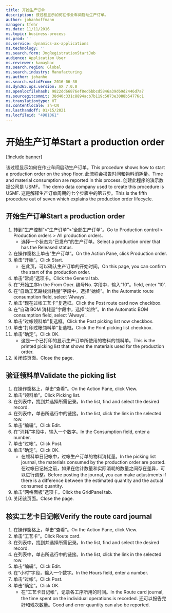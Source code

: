 ```yaml
---
title: 开始生产订单
description: 该过程显示如何在作业车间启动生产订单。
author: johanhoffmann
manager: tfehr
ms.date: 11/11/2016
ms.topic: business-process
ms.prod: ''
ms.service: dynamics-ax-applications
ms.technology: ''
ms.search.form: JmgRegistrationStartJob
audience: Application User
ms.reviewer: kamaybac
ms.search.region: Global
ms.search.industry: Manufacturing
ms.author: johanho
ms.search.validFrom: 2016-06-30
ms.dyn365.ops.version: AX 7.0.0
ms.openlocfilehash: 9822dd66876ef8ed6bbcd5846a39d69d2446d7a7
ms.sourcegitcommit: 38d40c331c8894acb7b119c5073e3088b54776c1
ms.translationtype: HT
ms.contentlocale: zh-CN
ms.lasthandoff: 01/15/2021
ms.locfileid: "4981061"
---
```

# <a name="start-a-production-order"></a><span data-ttu-id="88111-103">开始生产订单</span><span class="sxs-lookup"><span data-stu-id="88111-103">Start a production order</span></span>

[!include [banner](../../includes/banner.md)]

<span data-ttu-id="88111-104">该过程显示如何在作业车间启动生产订单。</span><span class="sxs-lookup"><span data-stu-id="88111-104">This procedure shows how to start a production order on the shop floor.</span></span> <span data-ttu-id="88111-105">此流程会报告时间和物料消耗量。</span><span class="sxs-lookup"><span data-stu-id="88111-105">Time and material consumption are reported in this process.</span></span> <span data-ttu-id="88111-106">创建此程序的演示数据公司是 USMF。</span><span class="sxs-lookup"><span data-stu-id="88111-106">The demo data company used to create this procedure is USMF.</span></span> <span data-ttu-id="88111-107">这是解释生产订单周期的七个步骤中的第五步。</span><span class="sxs-lookup"><span data-stu-id="88111-107">This is the fifth procedure out of seven which explains the production order lifecycle.</span></span>


## <a name="start-a-production-order"></a><span data-ttu-id="88111-108">开始生产订单</span><span class="sxs-lookup"><span data-stu-id="88111-108">Start a production order</span></span>
1. <span data-ttu-id="88111-109">转到“生产控制”>“生产订单”>“全部生产订单”。</span><span class="sxs-lookup"><span data-stu-id="88111-109">Go to Production control > Production orders > All production orders.</span></span>
    * <span data-ttu-id="88111-110">选择一个状态为“已发布”的生产订单。</span><span class="sxs-lookup"><span data-stu-id="88111-110">Select a production order that has the Released status.</span></span>  
2. <span data-ttu-id="88111-111">在操作窗格上单击“生产订单”。</span><span class="sxs-lookup"><span data-stu-id="88111-111">On the Action Pane, click Production order.</span></span>
3. <span data-ttu-id="88111-112">单击“开始”。</span><span class="sxs-lookup"><span data-stu-id="88111-112">Click Start.</span></span>
    * <span data-ttu-id="88111-113">在此页，可以确认生产订单的开始时间。</span><span class="sxs-lookup"><span data-stu-id="88111-113">On this page, you can confirm the start of the production order.</span></span>  
4. <span data-ttu-id="88111-114">单击“常规”选项卡。</span><span class="sxs-lookup"><span data-stu-id="88111-114">Click the General tab.</span></span>
5. <span data-ttu-id="88111-115">在“开始工序</span><span class="sxs-lookup"><span data-stu-id="88111-115">In the From Oper.</span></span> <span data-ttu-id="88111-116">编号</span><span class="sxs-lookup"><span data-stu-id="88111-116">No.</span></span> <span data-ttu-id="88111-117">字段中，输入“10”。</span><span class="sxs-lookup"><span data-stu-id="88111-117">field, enter '10'.</span></span>
6. <span data-ttu-id="88111-118">在“自动工艺路线消耗量”字段中，选择“始终”。</span><span class="sxs-lookup"><span data-stu-id="88111-118">In the Automatic route consumption field, select 'Always'.</span></span>
7. <span data-ttu-id="88111-119">单击“现在过帐工艺卡”复选框。</span><span class="sxs-lookup"><span data-stu-id="88111-119">Click the Post route card now checkbox.</span></span>
8. <span data-ttu-id="88111-120">在“自动 BOM 消耗量”字段中，选择“始终”。</span><span class="sxs-lookup"><span data-stu-id="88111-120">In the Automatic BOM consumption field, select 'Always'.</span></span>
9. <span data-ttu-id="88111-121">单击“过帐领料单”复选框。</span><span class="sxs-lookup"><span data-stu-id="88111-121">Click the Post picking list now checkbox.</span></span>
10. <span data-ttu-id="88111-122">单击“打印过帐领料单”复选框。</span><span class="sxs-lookup"><span data-stu-id="88111-122">Click the Print picking list checkbox.</span></span>
11. <span data-ttu-id="88111-123">单击“确定”。</span><span class="sxs-lookup"><span data-stu-id="88111-123">Click OK.</span></span>
    * <span data-ttu-id="88111-124">这是一个已打印的显示生产订单所使用的物料的领料单。</span><span class="sxs-lookup"><span data-stu-id="88111-124">This is the printed picking list that shows the materials used for the production order.</span></span>  
12. <span data-ttu-id="88111-125">关闭该页面。</span><span class="sxs-lookup"><span data-stu-id="88111-125">Close the page.</span></span>

## <a name="validate-the-picking-list"></a><span data-ttu-id="88111-126">验证领料单</span><span class="sxs-lookup"><span data-stu-id="88111-126">Validate the picking list</span></span>
1. <span data-ttu-id="88111-127">在操作窗格上，单击“查看”。</span><span class="sxs-lookup"><span data-stu-id="88111-127">On the Action Pane, click View.</span></span>
2. <span data-ttu-id="88111-128">单击“领料单”。</span><span class="sxs-lookup"><span data-stu-id="88111-128">Click Picking list.</span></span>
3. <span data-ttu-id="88111-129">在列表中，找到并选择所需记录。</span><span class="sxs-lookup"><span data-stu-id="88111-129">In the list, find and select the desired record.</span></span>
4. <span data-ttu-id="88111-130">在列表中，单击所选行中的链接。</span><span class="sxs-lookup"><span data-stu-id="88111-130">In the list, click the link in the selected row.</span></span>
5. <span data-ttu-id="88111-131">单击“编辑”。</span><span class="sxs-lookup"><span data-stu-id="88111-131">Click Edit.</span></span>
6. <span data-ttu-id="88111-132">在“消耗”字段中，输入一个数字。</span><span class="sxs-lookup"><span data-stu-id="88111-132">In the Consumption field, enter a number.</span></span>
7. <span data-ttu-id="88111-133">单击“过帐”。</span><span class="sxs-lookup"><span data-stu-id="88111-133">Click Post.</span></span>
8. <span data-ttu-id="88111-134">单击“确定”。</span><span class="sxs-lookup"><span data-stu-id="88111-134">Click OK.</span></span>
    * <span data-ttu-id="88111-135">在领料单日记帐中，过帐生产订单的物料消耗量。</span><span class="sxs-lookup"><span data-stu-id="88111-135">In the picking list journal, the materials consumed by the production order are posted.</span></span> <span data-ttu-id="88111-136">在过帐日记帐之前，如果在估计数量和实际消耗的数量之间存在差异，可以进行调整。</span><span class="sxs-lookup"><span data-stu-id="88111-136">Before posting the journal, you can make adjustments if there is a difference between the estimated quantity and the actual consumed quantity.</span></span>  
9. <span data-ttu-id="88111-137">单击“网格面板”选项卡。</span><span class="sxs-lookup"><span data-stu-id="88111-137">Click the GridPanel tab.</span></span>
10. <span data-ttu-id="88111-138">关闭该页面。</span><span class="sxs-lookup"><span data-stu-id="88111-138">Close the page.</span></span>

## <a name="verify-the-route-card-journal"></a><span data-ttu-id="88111-139">核实工艺卡日记帐</span><span class="sxs-lookup"><span data-stu-id="88111-139">Verify the route card journal</span></span>
1. <span data-ttu-id="88111-140">在操作窗格上，单击“查看”。</span><span class="sxs-lookup"><span data-stu-id="88111-140">On the Action Pane, click View.</span></span>
2. <span data-ttu-id="88111-141">单击“工艺卡”。</span><span class="sxs-lookup"><span data-stu-id="88111-141">Click Route card.</span></span>
3. <span data-ttu-id="88111-142">在列表中，找到并选择所需记录。</span><span class="sxs-lookup"><span data-stu-id="88111-142">In the list, find and select the desired record.</span></span>
4. <span data-ttu-id="88111-143">在列表中，单击所选行中的链接。</span><span class="sxs-lookup"><span data-stu-id="88111-143">In the list, click the link in the selected row.</span></span>
5. <span data-ttu-id="88111-144">单击“编辑”。</span><span class="sxs-lookup"><span data-stu-id="88111-144">Click Edit.</span></span>
6. <span data-ttu-id="88111-145">在“小时”字段，输入一个数字。</span><span class="sxs-lookup"><span data-stu-id="88111-145">In the Hours field, enter a number.</span></span>
7. <span data-ttu-id="88111-146">单击“过帐”。</span><span class="sxs-lookup"><span data-stu-id="88111-146">Click Post.</span></span>
8. <span data-ttu-id="88111-147">单击“确定”。</span><span class="sxs-lookup"><span data-stu-id="88111-147">Click OK.</span></span>
    * <span data-ttu-id="88111-148">在“工艺卡日记帐”，记录各工序所用的时间。</span><span class="sxs-lookup"><span data-stu-id="88111-148">In the Route card journal, the time spent on the individual operations is recorded.</span></span> <span data-ttu-id="88111-149">还可以报告完好和残次数量。</span><span class="sxs-lookup"><span data-stu-id="88111-149">Good and error quantity can also be reported.</span></span>  
